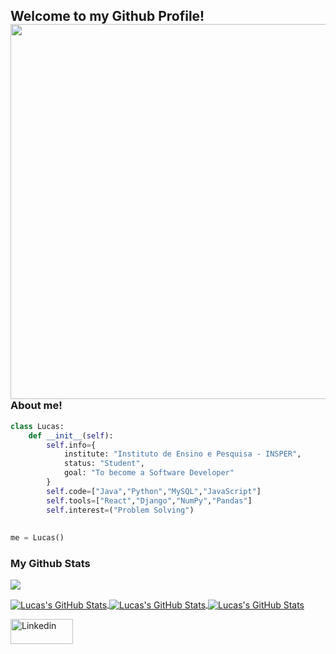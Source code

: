 
## Welcome to my Github Profile! <img align='right' src="https://giphy.com/embed/qgQUggAC3Pfv687qPC" width="600">
### About me!
```python
class Lucas:
    def __init__(self):
        self.info={
            institute: "Instituto de Ensino e Pesquisa - INSPER",
            status: "Student",
            goal: "To become a Software Developer"
        }
        self.code=["Java","Python","MySQL","JavaScript"]
        self.tools=["React","Django","NumPy","Pandas"]
        self.interest=("Problem Solving")
        
        
me = Lucas()
```
 
### My Github Stats

![](https://komarev.com/ghpvc/?username=lucasgurgeln&color=blueviolet)

<!-- <img src="https://github-readme-stats.vercel.app/api?username=lucasgurgeln&show_icons=true&theme=gotham" alt="Lucas's GitHub Stats"> <img  src="https://github-readme-stats.vercel.app/api/top-langs/?username=lucasgurgeln&layout=compact&theme=gotham" alt="Lucas's GitHub Stats" />

<p align="center"><img align="center" src="https://github-readme-streak-stats.herokuapp.com/?user=lucasgurgeln&show_icons=true&theme=tokyonight_duo" alt="Lucas's GitHub Stats"></p> -->
<!-- <img src="https://activity-graph.herokuapp.com/graph?username=lucasgurgeln&theme=react-dark">
 -->
<a href="https://github.com/lucasgurgeln/lucasgurgeln">
  <img align="center" src="https://github-readme-stats.vercel.app/api/top-langs/?username=lucasgurgeln&&show_icons=true&theme=gotham" alt="Lucas's GitHub Stats" />
</a>
<a href="https://github.com/lucasgurgeln/lucasgurgeln">
    <img align="center" src="https://github-readme-stats.vercel.app/api?username=lucasgurgeln&show_icons=true&theme=gotham" alt="Lucas's GitHub Stats">
</a>
<a href="https://github.com/lucasgurgeln/lucasgurgeln">
    <img align="center" src="https://github-readme-streak-stats.herokuapp.com/?user=lucasgurgeln&show_icons=true&theme=gotham" alt="Lucas's GitHub Stats">
</a>
<p>
<a href="https://www.linkedin.com/in/lucasgurgeln/" title="linkedin"><img src="https://github.com/get-icon/geticon/raw/master/icons/linkedin.svg" alt="Linkedin" width="100px" height="40px"></a>
<br/>
    </p>

